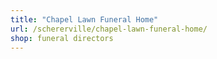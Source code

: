 ```yaml
---
title: "Chapel Lawn Funeral Home"
url: /schererville/chapel-lawn-funeral-home/
shop: funeral directors
---
```

